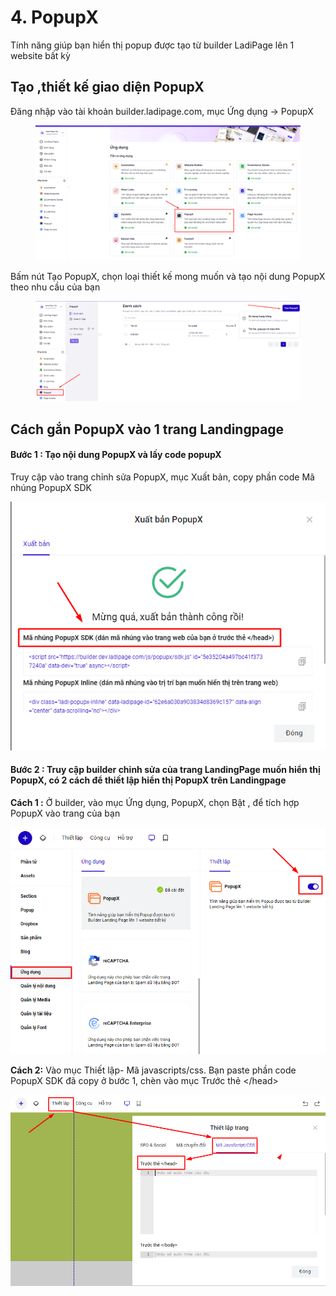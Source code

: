 # 4. PopupX

Tính năng giúp bạn hiển thị popup được tạo từ builder LadiPage lên 1 website bất kỳ&#x20;

## Tạo ,thiết kế giao diện  PopupX

Đăng nhập vào tài khoản builder.ladipage.com, mục Ứng dụng -> PopupX

<figure><img src="../.gitbook/assets/image (33).png" alt=""><figcaption></figcaption></figure>

Bấm nút Tạo PopupX, chọn loại thiết kế mong muốn và tạo nội dung PopupX theo nhu cầu của bạn&#x20;

<figure><img src="../.gitbook/assets/image (34).png" alt=""><figcaption></figcaption></figure>

## Cách gắn PopupX vào 1 trang Landingpage&#x20;

#### Bước 1 : Tạo nội dung PopupX và lấy code popupX&#x20;

Truy cập vào trang chỉnh sửa PopupX, mục Xuất bản, copy phần code Mã nhúng PopupX SDK&#x20;

![](<../.gitbook/assets/image (704).png>)

#### Bước 2 : Truy cập builder chỉnh sửa của trang LandingPage muốn hiển thị PopupX, có 2 cách để thiết lập hiển thị PopupX trên Landingpage&#x20;

**Cách 1 :** Ở builder, vào mục Ứng dụng, PopupX, chọn Bật , để tích hợp PopupX vào trang của bạn

![](<../.gitbook/assets/image (611).png>)

**Cách 2:**  Vào mục Thiết lập- Mã javascripts/css. Bạn paste phần code PopupX SDK đã copy ở bước 1, chèn vào mục Trước thẻ \</head>

![](<../.gitbook/assets/image (993).png>)
